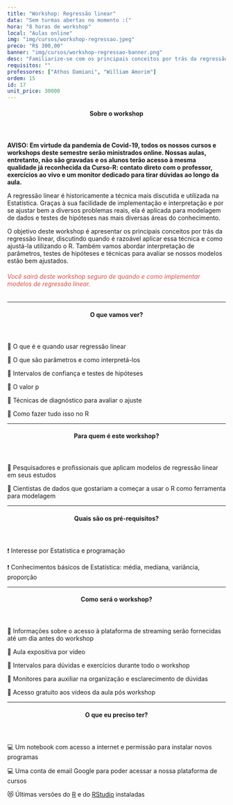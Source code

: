 ```yaml
---
title: "Workshop: Regressão linear"
data: "Sem turmas abertas no momento :("
hora: "8 horas de workshop"
local: "Aulas online"
img: "img/cursos/workshop-regressao.jpeg"
preco: "R$ 300,00"
banner: "img/cursos/workshop-regressao-banner.png"
desc: "Familiarize-se com os principais conceitos por trás da regressão linear."
requisitos: ""
professores: ["Athos Damiani", "William Amorim"]
ordem: 15
id: 17
unit_price: 30000
---
```


<header class="section-header">
  <h4>Sobre o workshop</h4>
</header>

<b>AVISO: Em virtude da pandemia de Covid-19, todos os nossos cursos e workshops deste semestre serão ministrados online. Nossas aulas, entretanto, não são gravadas e os alunos terão acesso à mesma qualidade já reconhecida da Curso-R: contato direto com o professor, exercícios ao vivo e um monitor dedicado para tirar dúvidas ao longo da aula.</b>

A regressão linear é historicamente a técnica mais discutida e utilizada na Estatística. Graças à sua facilidade de implementação e interpretação e por se ajustar bem a diversos problemas reais, ela é aplicada para modelagem de dados e testes de hipóteses nas mais diversas áreas do conhecimento.

O objetivo deste workshop é apresentar os principais conceitos por trás da regressão linear, discutindo quando é razoável aplicar essa técnica e como ajustá-la utilizando o R. Também vamos abordar interpretação de  parâmetros, testes de hipóteses e técnicas para avaliar se nossos modelos estão bem ajustados.

<h6 style = "color: #da4d4d">Você sairá deste workshop seguro de quando e como implementar modelos de regressão linear.</h6>

<hr>

<header class="section-header">
  <h4>O que vamos ver?</h4>
</header>

<p>&#128204; O que é e quando usar regressão linear</p>
<p>&#128204; O que são parâmetros e como interpretá-los</p>
<p>&#128204; Intervalos de confiança e testes de hipóteses</p>
<p>&#128204; O valor p</p>
<p>&#128204; Técnicas de diagnóstico para avaliar o ajuste</p>
<p>&#128204; Como fazer tudo isso no R</p>

<hr>

<header class="section-header">
  <h4>Para quem é este workshop?</h4>
</header>

&#128587; Pesquisadores e profissionais que aplicam modelos de regressão linear em seus estudos

&#128587; Cientistas de dados que gostariam a começar a usar o R como ferramenta para modelagem

<hr>

<header class="section-header">
  <h4>Quais são os pré-requisitos?</h4>
</header>

&#10071; Interesse por Estatística e programação

&#10071; Conhecimentos básicos de Estatística: média, mediana, variância, proporção

<hr>

<header class="section-header">
  <h4>Como será o workshop?</h4>
</header>

<p>&#128313; Informações sobre o acesso à plataforma de streaming serão fornecidas até um dia antes do workshop
<p>&#128313; Aula expositiva por vídeo
<p>&#128313; Intervalos para dúvidas e exercícios durante todo o workshop
<p>&#128313; Monitores para auxiliar na organização e esclarecimento de dúvidas 
<p>&#128313; Acesso gratuito aos vídeos da aula pós workshop

<hr>

<header class="section-header">
  <h4>O que eu preciso ter?</h4>
</header>

&#128187; Um notebook com acesso a internet e permissão para instalar novos programas

&#128187; Uma conta de email Google para poder acessar a nossa plataforma de cursos

&#128571; Últimas versões do [R](https://cran.r-project.org/) e do [RStudio](https://www.rstudio.com/products/rstudio/download/) instaladas
